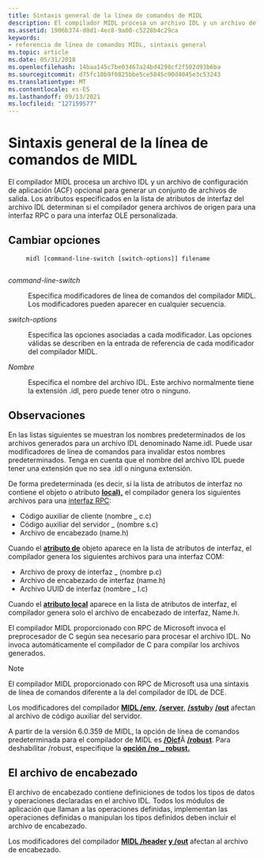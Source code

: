 ```yaml
---
title: Sintaxis general de la línea de comandos de MIDL
description: El compilador MIDL procesa un archivo IDL y un archivo de configuración de aplicación (ACF) opcional para generar un conjunto de archivos de salida.
ms.assetid: 1906b374-d0d1-4ec8-9a00-c5228b4c29ca
keywords:
- referencia de línea de comandos MIDL, sintaxis general
ms.topic: article
ms.date: 05/31/2018
ms.openlocfilehash: 14baa145c7be03467a24bd4298cf2f502d93b6ba
ms.sourcegitcommit: d75fc10b9f0825bbe5ce5045c90d4045e3c53243
ms.translationtype: MT
ms.contentlocale: es-ES
ms.lasthandoff: 09/13/2021
ms.locfileid: "127159577"
---
```

# <a name="general-midl-command-line-syntax"></a>Sintaxis general de la línea de comandos de MIDL

El compilador MIDL procesa un archivo IDL y un archivo de configuración de aplicación (ACF) opcional para generar un conjunto de archivos de salida. Los atributos especificados en la lista de atributos de interfaz del archivo IDL determinan si el compilador genera archivos de origen para una interfaz RPC o para una interfaz OLE personalizada.

## <a name="switch-options"></a>Cambiar opciones

``` syntax
     midl [command-line-switch [switch-options]] filename
    
```

<dl> <dt>

<span id="command-line-switch"></span><span id="COMMAND-LINE-SWITCH"></span>*command-line-switch*
</dt> <dd>

Especifica modificadores de línea de comandos del compilador MIDL. Los modificadores pueden aparecer en cualquier secuencia.

</dd> <dt>

<span id="switch-options"></span><span id="SWITCH-OPTIONS"></span>*switch-options*
</dt> <dd>

Especifica las opciones asociadas a cada modificador. Las opciones válidas se describen en la entrada de referencia de cada modificador del compilador MIDL.

</dd> <dt>

<span id="filename"></span><span id="FILENAME"></span>*Nombre*
</dt> <dd>

Especifica el nombre del archivo IDL. Este archivo normalmente tiene la extensión .idl, pero puede tener otro o ninguno.

</dd> </dl>

## <a name="remarks"></a>Observaciones

En las listas siguientes se muestran los nombres predeterminados de los archivos generados para un archivo IDL denominado Name.idl. Puede usar modificadores de línea de comandos para invalidar estos nombres predeterminados. Tenga en cuenta que el nombre del archivo IDL puede tener una extensión que no sea .idl o ninguna extensión.

De forma predeterminada (es decir, si la [](object.md) lista de atributos de interfaz no contiene el objeto o atributo [**local),**](local.md) el compilador genera los siguientes archivos para una [interfaz RPC](files-generated-for-an-rpc-interface.md):

-   Código auxiliar de cliente (nombre \_ c.c)
-   Código auxiliar del servidor \_ (nombre s.c)
-   Archivo de encabezado (name.h)

Cuando el [**atributo de**](object.md) objeto aparece en la lista de atributos de interfaz, el compilador genera los siguientes archivos para una interfaz COM:

-   Archivo de proxy de interfaz \_ (nombre p.c)
-   Archivo de encabezado de interfaz (name.h)
-   Archivo UUID de interfaz (nombre \_ I.c)

Cuando el [**atributo local**](local.md) aparece en la lista de atributos de interfaz, el compilador genera solo el archivo de encabezado de interfaz, Name.h.

El compilador MIDL proporcionado con RPC de Microsoft invoca el preprocesador de C según sea necesario para procesar el archivo IDL. No invoca automáticamente el compilador de C para compilar los archivos generados.

> [!Note]  
> El compilador MIDL proporcionado con RPC de Microsoft usa una sintaxis de línea de comandos diferente a la del compilador de IDL de DCE.

 

Los modificadores del compilador [**MIDL /env**](-env.md), [**/server**](-server.md), [**/sstub**](-sstub.md)y [**/out**](-out.md) afectan al archivo de código auxiliar del servidor.

A partir de la versión 6.0.359 de MIDL, la opción de línea de comandos predeterminada para el compilador de MIDL es [**/Oicf**](-oi.md)Â [**/robust**](-robust.md). Para deshabilitar /robust, especifique la [**opción /no \_ robust.**](-no-robust.md)

## <a name="the-header-file"></a>El archivo de encabezado

El archivo de encabezado contiene definiciones de todos los tipos de datos y operaciones declaradas en el archivo IDL. Todos los módulos de aplicación que llaman a las operaciones definidas, implementan las operaciones definidas o manipulan los tipos definidos deben incluir el archivo de encabezado.

Los modificadores del compilador [**MIDL /header**](-header.md) [**y /out**](-out.md) afectan al archivo de encabezado.

 

 




